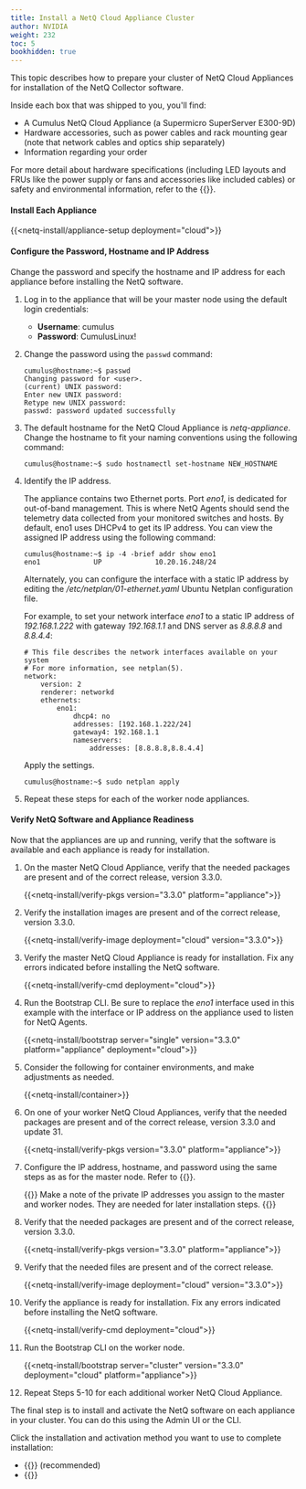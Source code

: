 ```yaml
---
title: Install a NetQ Cloud Appliance Cluster
author: NVIDIA
weight: 232
toc: 5
bookhidden: true
---
```

This topic describes how to prepare your cluster of NetQ Cloud Appliances for installation of the NetQ Collector software.

Inside each box that was shipped to you, you'll find:

- A Cumulus NetQ Cloud Appliance (a Supermicro SuperServer E300-9D)
- Hardware accessories, such as power cables and rack mounting gear (note that network cables and optics ship separately)
- Information regarding your order

For more detail about hardware specifications (including LED layouts and FRUs like the power supply or fans and accessories like included cables) or safety and environmental information, refer to the {{<exlink url="https://www.supermicro.com/manuals/superserver/mini-itx/MNL-2094.pdf" text="user manual">}}.

#### Install Each Appliance

{{<netq-install/appliance-setup deployment="cloud">}}

#### Configure the Password, Hostname and IP Address

Change the password and specify the hostname and IP address for each appliance before installing the NetQ software.

1. Log in to the appliance that will be your master node using the default login credentials:

    - **Username**: cumulus
    - **Password**: CumulusLinux!

2. Change the password using the `passwd` command:

    ```
    cumulus@hostname:~$ passwd
    Changing password for <user>.
    (current) UNIX password:
    Enter new UNIX password:
    Retype new UNIX password:
    passwd: password updated successfully
    ```

3. The default hostname for the NetQ Cloud Appliance is *netq-appliance*. Change the hostname to fit your naming conventions using the following command:

    ```
    cumulus@hostname:~$ sudo hostnamectl set-hostname NEW_HOSTNAME
    ```

4. Identify the IP address.

    The appliance contains two Ethernet ports. Port *eno1*, is dedicated for out-of-band management. This is where NetQ Agents should send the telemetry data collected from your monitored switches and hosts. By default, eno1 uses DHCPv4 to get its IP address. You can view the assigned IP address using the following command:

    ```
    cumulus@hostname:~$ ip -4 -brief addr show eno1
    eno1             UP             10.20.16.248/24
    ```

    Alternately, you can configure the interface with a static IP address by editing the */etc/netplan/01-ethernet.yaml* Ubuntu Netplan configuration file.

    For example, to set your network interface *eno1* to a static IP address of *192.168.1.222* with gateway *192.168.1.1* and DNS server as *8.8.8.8* and *8.8.4.4*:

    ```
    # This file describes the network interfaces available on your system
    # For more information, see netplan(5).
    network:
        version: 2
        renderer: networkd
        ethernets:
            eno1:
                dhcp4: no
                addresses: [192.168.1.222/24]
                gateway4: 192.168.1.1
                nameservers:
                    addresses: [8.8.8.8,8.8.4.4]
    ```

    Apply the settings.

    ```
    cumulus@hostname:~$ sudo netplan apply
    ```

5. Repeat these steps for each of the worker node appliances.

#### Verify NetQ Software and Appliance Readiness

Now that the appliances are up and running, verify that the software is available and each appliance is ready for installation.

1. On the master NetQ Cloud Appliance, verify that the needed packages are present and of the correct release, version 3.3.0.

    {{<netq-install/verify-pkgs version="3.3.0" platform="appliance">}}

2. Verify the installation images are present and of the correct release, version 3.3.0.

    {{<netq-install/verify-image deployment="cloud" version="3.3.0">}}

3. Verify the master NetQ Cloud Appliance is ready for installation. Fix any errors indicated before installing the NetQ software.

    {{<netq-install/verify-cmd deployment="cloud">}}

4. Run the Bootstrap CLI. Be sure to replace the *eno1* interface used in this example with the interface or IP address on the appliance used to listen for NetQ Agents.

    {{<netq-install/bootstrap server="single" version="3.3.0" platform="appliance" deployment="cloud">}}

5. Consider the following for container environments, and make adjustments as needed.

    {{<netq-install/container>}}

6. On one of your worker NetQ Cloud Appliances, verify that the needed packages are present and of the correct release, version 3.3.0 and update 31.

    {{<netq-install/verify-pkgs version="3.3.0" platform="appliance">}}

7. Configure the IP address, hostname, and password using the same steps as as for the master node. Refer to {{<link url="#configure-the-password-hostname-and-ip-address" text="Configure the Password, Hostname, and IP Address">}}.

    {{<notice note>}}
Make a note of the private IP addresses you assign to the master and worker nodes. They are needed for later installation steps.
    {{</notice>}}

8. Verify that the needed packages are present and of the correct release, version 3.3.0.

    {{<netq-install/verify-pkgs version="3.3.0" platform="appliance">}}

9. Verify that the needed files are present and of the correct release.

    {{<netq-install/verify-image deployment="cloud" version="3.3.0">}}

10. Verify the appliance is ready for installation. Fix any errors indicated before installing the NetQ software.

    {{<netq-install/verify-cmd deployment="cloud">}}

11. Run the Bootstrap CLI on the worker node.

    {{<netq-install/bootstrap server="cluster" version="3.3.0" deployment="cloud" platform="appliance">}}

12. Repeat Steps 5-10 for each additional worker NetQ Cloud Appliance.

The final step is to install and activate the NetQ software on each appliance in your cluster.  You can do this using the Admin UI or the CLI.

Click the installation and activation method you want to use to complete installation:

- {{<link title="Install NetQ Using the Admin UI" text="Use the Admin UI">}} (recommended)
- {{<link title="Install NetQ Using the CLI" text="Use the CLI">}}